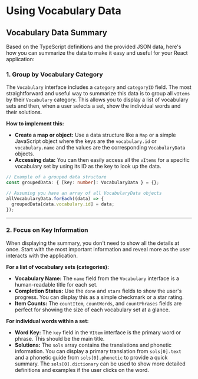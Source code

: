 # Using Vocabulary Data

## Vocabulary Data Summary

Based on the TypeScript definitions and the provided JSON data, here's how you can summarize the data to make it easy and useful for your React application:

### 1\. Group by Vocabulary Category

The `Vocabulary` interface includes a `category` and `categoryID` field. The most straightforward and useful way to summarize this data is to group all `vItems` by their `Vocabulary` category. This allows you to display a list of vocabulary sets and then, when a user selects a set, show the individual words and their solutions.

**How to implement this:**

- **Create a map or object:** Use a data structure like a `Map` or a simple JavaScript object where the keys are the `vocabulary.id` or `vocabulary.name` and the values are the corresponding `VocabularyData` objects.
- **Accessing data:** You can then easily access all the `vItems` for a specific vocabulary set by using its ID as the key to look up the data.

<!-- end list -->

```typescript
// Example of a grouped data structure
const groupedData: { [key: number]: VocabularyData } = {};

// Assuming you have an array of all VocabularyData objects
allVocabularyData.forEach((data) => {
  groupedData[data.vocabulary.id] = data;
});
```

---

### 2\. Focus on Key Information

When displaying the summary, you don't need to show all the details at once. Start with the most important information and reveal more as the user interacts with the application.

**For a list of vocabulary sets (categories):**

- **Vocabulary Name:** The `name` field from the `Vocabulary` interface is a human-readable title for each set.
- **Completion Status:** Use the `done` and `stars` fields to show the user's progress. You can display this as a simple checkmark or a star rating.
- **Item Counts:** The `countItem`, `countWords`, and `countPhrases` fields are perfect for showing the size of each vocabulary set at a glance.

**For individual words within a set:**

- **Word Key:** The `key` field in the `VItem` interface is the primary word or phrase. This should be the main title.
- **Solutions:** The `sols` array contains the translations and phonetic information. You can display a primary translation from `sols[0].text` and a phonetic guide from `sols[0].phonetic` to provide a quick summary. The `sols[0].dictionary` can be used to show more detailed definitions and examples if the user clicks on the word.
